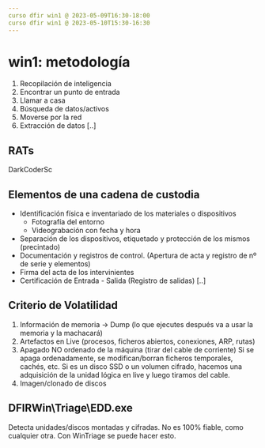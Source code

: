 ```yaml
---
curso dfir win1 @ 2023-05-09T16:30-18:00
curso dfir win1 @ 2023-05-10T15:30-16:30
---
```

# win1: metodología

1. Recopilación de inteligencia
2. Encontrar un punto de entrada
3. Llamar a casa
4. Búsqueda de datos/activos
5. Moverse por la red
6. Extracción de datos
[..]

## RATs
DarkCoderSc

## Elementos de una cadena de custodia
- Identificación física e inventariado de los materiales o dispositivos
	- Fotografía del entorno
	- Videograbación con fecha y hora
- Separación de los dispositivos, etiquetado y protección de los mismos (precintado)
- Documentación y registros de control. (Apertura de acta y registro de nº de serie y elementos)
- Firma del acta de los intervinientes
- Certificación de Entrada - Salida (Registro de salidas)
[..]
## Criterio de Volatilidad
1. Información de memoria -> Dump (lo que ejecutes después va a usar la memoria y la machacará)
2. Artefactos en Live (procesos, ficheros abiertos, conexiones, ARP, rutas)
3. Apagado NO ordenado de la máquina (tirar del cable de corriente)
	Si se apaga ordenadamente, se modifican/borran ficheros temporales, cachés, etc.
	Si es un disco SSD o un volumen cifrado, hacemos una adquisición de la unidad lógica en live y luego tiramos del cable.
4. Imagen/clonado de discos

## DFIRWin\Triage\EDD.exe
Detecta unidades/discos montadas y cifradas. No es 100% fiable, como cualquier otra.
Con WinTriage se puede hacer esto.
